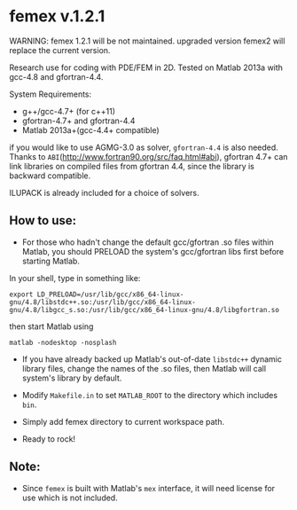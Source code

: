 femex v.1.2.1 
=============

WARNING: femex 1.2.1 will be not maintained. upgraded version femex2 will replace the current version.

Research use for coding with PDE/FEM in 2D. Tested on Matlab 2013a with gcc-4.8 and gfortran-4.4.

System Requirements:
* g++/gcc-4.7+ (for c++11)
* gfortran-4.7+ and gfortran-4.4
* Matlab 2013a+(gcc-4.4+ compatible)

if you would like to use AGMG-3.0 as solver, ``gfortran-4.4`` is also needed. 
Thanks to ``ABI``(http://www.fortran90.org/src/faq.html#abi), gfortran 4.7+ can link libraries on compiled files from gfortran 4.4, since the library is backward compatible.

ILUPACK is already included for a choice of solvers.



How to use:
-----------
* For those who hadn't change the default gcc/gfortran .so files within Matlab, you should PRELOAD the system's gcc/gfortran libs first before starting Matlab.

In your shell, type in something like:

```
export LD_PRELOAD=/usr/lib/gcc/x86_64-linux-gnu/4.8/libstdc++.so:/usr/lib/gcc/x86_64-linux-gnu/4.8/libgcc_s.so:/usr/lib/gcc/x86_64-linux-gnu/4.8/libgfortran.so 
```

then start Matlab using

```
matlab -nodesktop -nosplash
```

* If you have already backed up Matlab's out-of-date ``libstdc++`` dynamic library files, change the names of the .so files, then Matlab will call system's library by default.

* Modify ``Makefile.in`` to set ``MATLAB_ROOT`` to the directory which includes ``bin``.

* Simply add femex directory to current workspace path.

* Ready to rock! 

 
Note:
------
* Since ``femex`` is built with Matlab's ``mex`` interface, it will need license for use which is not included.

